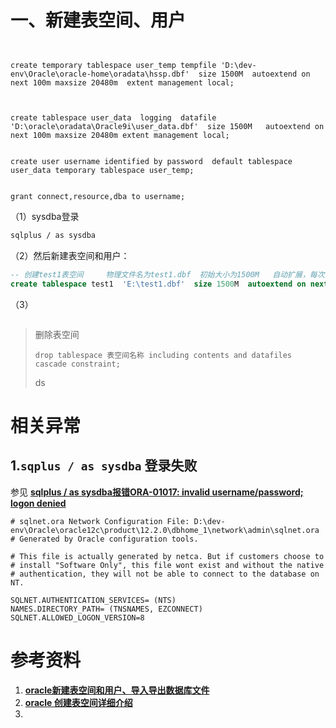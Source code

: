 # 一、新建表空间、用户

```


create temporary tablespace user_temp tempfile 'D:\dev-env\Oracle\oracle-home\oradata\hssp.dbf'  size 1500M  autoextend on next 100m maxsize 20480m  extent management local; 



create tablespace user_data  logging  datafile 'D:\oracle\oradata\Oracle9i\user_data.dbf'  size 1500M   autoextend on  next 100m maxsize 20480m extent management local; 


create user username identified by password  default tablespace user_data temporary tablespace user_temp; 


grant connect,resource,dba to username; 
```







（1）sysdba登录

```bash
sqlplus / as sysdba
```



（2）然后新建表空间和用户：

```sql
-- 创建test1表空间     物理文件名为test1.dbf  初始大小为1500M   自动扩展，每次扩展100M
create tablespace test1  'E:\test1.dbf'  size 1500M  autoextend on next 100M 
```



（3）

```sql

```



>  删除表空间
>
> ```
> drop tablespace 表空间名称 including contents and datafiles cascade constraint;
> ```
>
> 
>
> ds







# 相关异常

## 1.`sqplus / as sysdba` 登录失败

参见 [**sqlplus / as sysdba报错ORA-01017: invalid username/password; logon denied**](http://blog.itpub.net/31546994/viewspace-2637352/)





```
# sqlnet.ora Network Configuration File: D:\dev-env\Oracle\oracle12c\product\12.2.0\dbhome_1\network\admin\sqlnet.ora
# Generated by Oracle configuration tools.

# This file is actually generated by netca. But if customers choose to 
# install "Software Only", this file wont exist and without the native 
# authentication, they will not be able to connect to the database on NT.

SQLNET.AUTHENTICATION_SERVICES= (NTS)
NAMES.DIRECTORY_PATH= (TNSNAMES, EZCONNECT)
SQLNET.ALLOWED_LOGON_VERSION=8
```











# 参考资料

1. [**oracle新建表空间和用户、导入导出数据库文件**](https://blog.csdn.net/caishengkai/article/details/78207008)
2. [**oracle 创建表空间详细介绍**](https://blog.csdn.net/yangzhengjianglove/article/details/81236429)
3. 